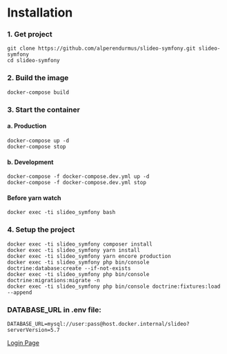 # Installation

### 1. Get project
```
git clone https://github.com/alperendurmus/slideo-symfony.git slideo-symfony
cd slideo-symfony
```

### 2. Build the image
```
docker-compose build
```

### 3. Start the container
#### a. Production
```
docker-compose up -d
docker-compose stop
```
#### b. Development
```
docker-compose -f docker-compose.dev.yml up -d
docker-compose -f docker-compose.dev.yml stop
```
#### Before yarn watch
```
docker exec -ti slideo_symfony bash
```

### 4. Setup the project
```
docker exec -ti slideo_symfony composer install
docker exec -ti slideo_symfony yarn install
docker exec -ti slideo_symfony yarn encore production
docker exec -ti slideo_symfony php bin/console doctrine:database:create --if-not-exists
docker exec -ti slideo_symfony php bin/console doctrine:migrations:migrate -n 
docker exec -ti slideo_symfony php bin/console doctrine:fixtures:load --append
```

### DATABASE_URL in .env file:
```
DATABASE_URL=mysql://user:pass@host.docker.internal/slideo?serverVersion=5.7
```

[Login Page](https://localhost:5500/login)
